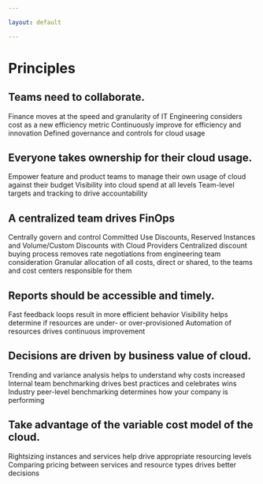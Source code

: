 ```yaml
---

layout: default

---
```


# Principles


## Teams need to collaborate.
Finance moves at the speed and granularity of IT
Engineering considers cost as a new efficiency metric
Continuously improve for efficiency and innovation
Defined governance and controls for cloud usage

## Everyone takes ownership for their cloud usage.
Empower feature and product teams to manage their own usage of cloud against their budget
Visibility into cloud spend at all levels
Team-level targets and tracking to drive accountability

## A centralized team drives FinOps
Centrally govern and control Committed Use Discounts, Reserved Instances and Volume/Custom Discounts with Cloud Providers
Centralized discount buying process removes rate negotiations from engineering team consideration
Granular allocation of all costs, direct or shared, to the teams and cost centers responsible for them

## Reports should be accessible and timely.
Fast feedback loops result in more efficient behavior
Visibility helps determine if resources are under- or over-provisioned
Automation of resources drives continuous improvement

## Decisions are driven by business value of cloud.
Trending and variance analysis helps to understand why costs increased
Internal team benchmarking drives best practices and celebrates wins
Industry peer-level benchmarking determines how your company is performing

## Take advantage of the variable cost model of the cloud.
Rightsizing instances and services help drive appropriate resourcing levels
Comparing pricing between services and resource types drives better decisions
